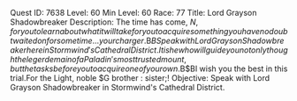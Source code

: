 Quest ID: 7638
Level: 60
Min Level: 60
Race: 77
Title: Lord Grayson Shadowbreaker
Description: The time has come, $N, for you to learn about what it will take for you to acquire something you have no doubt waited on for some time... your charger.$B$BSpeak with Lord Grayson Shadowbreaker here in Stormwind's Cathedral District.It is he who will guide you not only though the legerdemain of a Paladin's most trusted mount, but the tasks before you to acquire one of your own.$B$BI wish you the best in this trial.For the Light, noble $G brother : sister;!
Objective: Speak with Lord Grayson Shadowbreaker in Stormwind's Cathedral District.
